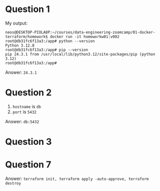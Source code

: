# Question 1
My output:
```
neos@DESKTOP-PIOLA8P:~/courses/data-engineering-zoomcamp/01-docker-terraform/homework$ docker run -it homeworkw01:v002
root@db31fc6f13a3:/app# python --version
Python 3.12.8
root@db31fc6f13a3:/app# pip --version
pip 24.3.1 from /usr/local/lib/python3.12/site-packages/pip (python 3.12)
root@db31fc6f13a3:/app# 
```
Answer: `24.3.1`

# Question 2
1. `hostname` is `db`
2. `port` is `5432`

Answer: `db:5432`

# Question 3


# Question 7
Answer: `terraform init, terraform apply -auto-approve, terraform destroy`

 